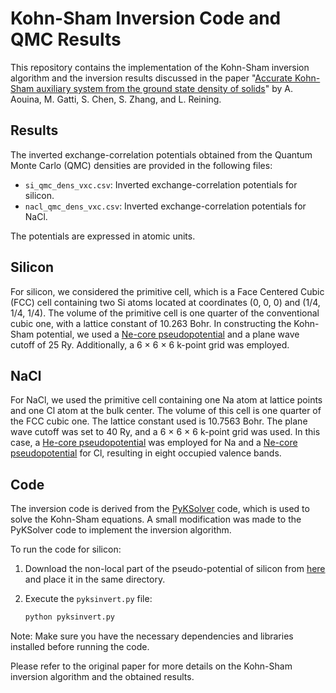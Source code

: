 # Kohn-Sham Inversion Code and QMC Results

This repository contains the implementation of the Kohn-Sham inversion algorithm and the inversion results discussed in the paper "[Accurate Kohn-Sham auxiliary system from the ground state density of solids](https://journals.aps.org/prb/abstract/10.1103/PhysRevB.107.195123)" by A. Aouina, M. Gatti, S. Chen, S. Zhang, and L. Reining.

## Results

The inverted exchange-correlation potentials obtained from the Quantum Monte Carlo (QMC) densities are provided in the following files:

- `si_qmc_dens_vxc.csv`: Inverted exchange-correlation potentials for silicon.
- `nacl_qmc_dens_vxc.csv`: Inverted exchange-correlation potentials for NaCl.

The potentials are expressed in atomic units.

## Silicon

For silicon, we considered the primitive cell, which is a Face Centered Cubic (FCC) cell containing two Si atoms located at coordinates (0, 0, 0) and (1/4, 1/4, 1/4). The volume of the primitive cell is one quarter of the conventional cubic one, with a lattice constant of 10.263 Bohr. In constructing the Kohn-Sham potential, we used a [Ne-core pseudopotential](https://github.com/aouinaayoub/KS-inversion/blob/main/pseudo-potentials/si.upf) and a plane wave cutoff of 25 Ry. Additionally, a 6 × 6 × 6 k-point grid was employed.

## NaCl

For NaCl, we used the primitive cell containing one Na atom at lattice points and one Cl atom at the bulk center. The volume of this cell is one quarter of the FCC cubic one. The lattice constant used is 10.7563 Bohr. The plane wave cutoff was set to 40 Ry, and a 6 × 6 × 6 k-point grid was used. In this case, a [He-core pseudopotential](https://github.com/aouinaayoub/KS-inversion/blob/main/pseudo-potentials/Na.upf) was employed for Na and a [Ne-core pseudopotential](https://github.com/aouinaayoub/KS-inversion/blob/main/pseudo-potentials/Cl.upf) for Cl, resulting in eight occupied valence bands.

## Code

The inversion code is derived from the [PyKSolver](https://github.com/aouinaayoub/PyKSolver) code, which is used to solve the Kohn-Sham equations. A small modification was made to the PyKSolver code to implement the inversion algorithm.

To run the code for silicon:

1. Download the non-local part of the pseudo-potential of silicon from [here](https://zenodo.org/record/7661254/files/vnl.tar.gz?download=1) and place it in the same directory.
2. Execute the `pyksinvert.py` file:
   
   ```bash 
   python pyksinvert.py
   ```

Note: Make sure you have the necessary dependencies and libraries installed before running the code.

Please refer to the original paper for more details on the Kohn-Sham inversion algorithm and the obtained results. 
